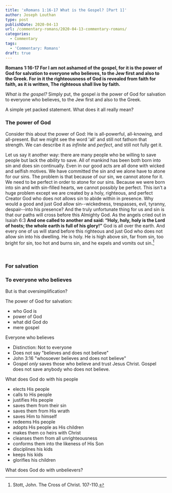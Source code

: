 ```yaml
---
title: 'xRomans 1:16-17 What is the Gospel? [Part 1]'
author: Joseph Louthan
type: post
publishDate: 2020-04-13
url: /commentary-romans/2020-04-13-commentary-romans/
categories:
  - Commentary
tags:
  - 'Commentary: Romans'
draft: true
---
```


**Romans 1:16-17 For I am not ashamed of the gospel, for it is the power of God for salvation to everyone who believes, to the Jew first and also to the Greek. For in it the righteousness of God is revealed from faith for faith, as it is written, The righteous shall live by faith.**

*What is the gospel?* Simply put, the gospel *is* the power of God for salvation to everyone who believes, to the Jew first and also to the Greek. 

A simple yet packed statement. What does it all really mean?

### The power of God

Consider this about the power of God: He is all-powerful, all-knowing, and all-present. But we might see the word 'all' and still not fathom that strength. We can describe it as *infinite* and *perfect*, and still not fully get it. 

Let us say it another way: there are many people who be willing to save people but lack the *ability* to save. All of mankind has been both born into sin and does sin continually. Even in our good acts are all done with wicked and selfish motives. We have committed the sin and we alone have to atone for our sins. The problem is that because of our sin, we cannot atone for it. We need to be perfect in order to atone for our sins. Because we were born into sin and with sin-filled hearts, we cannot possibly be perfect. This isn't a huge problem except we are created by a holy, righteous, and perfect Creator God who does not allows sin to abide within in presence. Why would a good and just God allow sin--wickedness, trespasses, evil, tyranny, despair--into his presence? And the truly unfortunate thing for us and sin is that our paths will cross before this Almighty God. As the angels cried out in Isaiah 6:3 **And one called to another and said: “Holy, holy, holy is the Lord of hosts; the whole earth is full of his glory!”** God is all over the earth. And every one of us will stand before this righteous and just God who does not allow sin into his dwelling. He is holy. He is high above sin, far from sin, too bright for sin, too hot and burns sin, and he expels and vomits out sin.[^end]

[^end]: Stott, John. The Cross of Christ. 107-110.

​	 





### For salvation

### To everyone who believes

But is that oversimplification? 

The power of God for salvation:

- who God is
- power of God
- what did God do
- mere gospel 

Everyone who believes

- Distinction: Not to everyone
- Does not say "believes and does not believe"
- John 3:16 "whosoever believes and does not believe"
- Gospel *only* saves those who believe and trust Jesus Christ. Gospel does not save anybody who does not believe.

What does God do with his people

- elects His people
- calls to His people
- justifies His people
- saves them from their sin
- saves them from His wrath
- saves Him to himself
- redeems His people
- adopts His people as His children
- makes them co heirs with Christ 
- cleanses them from all unrighteousness
- conforms them into the likeness of His Son
- disciplines his kids
- keeps his kids
- glorifies his children

What does God do with unbelievers?